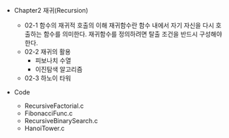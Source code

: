 + Chapter2 재귀(Recursion)
  + 02-1 함수의 재귀적 호출의 이해
    재귀함수란 함수 내에서 자기 자신을 다시 호출하는 함수를 의미한다. 재귀함수를 정의하려면 탈출 조건을 반드시 구성해야 한다.
  + 02-2 재귀의 활용
    + 피보나치 수열
    + 이진탐색 알고리즘
  + 02-3 하노이 타워
    
+ Code
  + RecursiveFactorial.c
  + FibonacciFunc.c
  + RecursiveBinarySearch.c
  + HanoiTower.c
